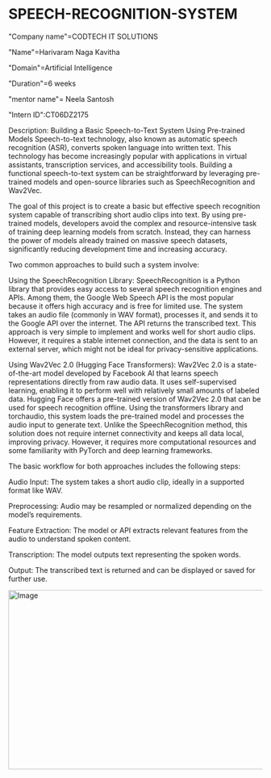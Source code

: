 # SPEECH-RECOGNITION-SYSTEM

"Company name"=CODTECH IT SOLUTIONS

"Name"=Harivaram Naga Kavitha

"Domain"=Artificial Intelligence

"Duration"=6 weeks

"mentor name"= Neela Santosh

"Intern ID":CT06DZ2175

Description: Building a Basic Speech-to-Text System Using Pre-trained Models
Speech-to-text technology, also known as automatic speech recognition (ASR), converts spoken language into written text. This technology has become increasingly popular with applications in virtual assistants, transcription services, and accessibility tools. Building a functional speech-to-text system can be straightforward by leveraging pre-trained models and open-source libraries such as SpeechRecognition and Wav2Vec.

The goal of this project is to create a basic but effective speech recognition system capable of transcribing short audio clips into text. By using pre-trained models, developers avoid the complex and resource-intensive task of training deep learning models from scratch. Instead, they can harness the power of models already trained on massive speech datasets, significantly reducing development time and increasing accuracy.

Two common approaches to build such a system involve:

Using the SpeechRecognition Library:
SpeechRecognition is a Python library that provides easy access to several speech recognition engines and APIs. Among them, the Google Web Speech API is the most popular because it offers high accuracy and is free for limited use. The system takes an audio file (commonly in WAV format), processes it, and sends it to the Google API over the internet. The API returns the transcribed text. This approach is very simple to implement and works well for short audio clips. However, it requires a stable internet connection, and the data is sent to an external server, which might not be ideal for privacy-sensitive applications.

Using Wav2Vec 2.0 (Hugging Face Transformers):
Wav2Vec 2.0 is a state-of-the-art model developed by Facebook AI that learns speech representations directly from raw audio data. It uses self-supervised learning, enabling it to perform well with relatively small amounts of labeled data. Hugging Face offers a pre-trained version of Wav2Vec 2.0 that can be used for speech recognition offline. Using the transformers library and torchaudio, this system loads the pre-trained model and processes the audio input to generate text. Unlike the SpeechRecognition method, this solution does not require internet connectivity and keeps all data local, improving privacy. However, it requires more computational resources and some familiarity with PyTorch and deep learning frameworks.

The basic workflow for both approaches includes the following steps:

Audio Input: The system takes a short audio clip, ideally in a supported format like WAV.

Preprocessing: Audio may be resampled or normalized depending on the model’s requirements.

Feature Extraction: The model or API extracts relevant features from the audio to understand spoken content.

Transcription: The model outputs text representing the spoken words.

Output: The transcribed text is returned and can be displayed or saved for further use.

<img width="736" height="355" alt="Image" src="https://github.com/user-attachments/assets/a2d05a6e-8c2c-49e3-bb5e-1aaed5977046" />
